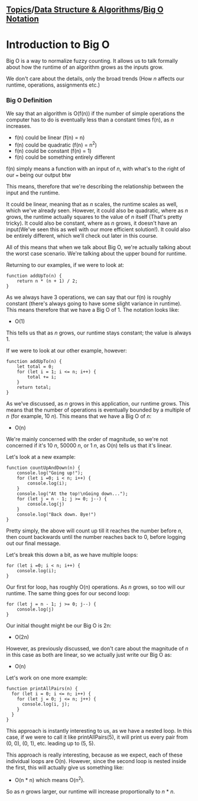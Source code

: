 ## [Topics](../../../topics.md)/[Data Structure & Algorithms](../index.md)/[Big O Notation](./index.md)

# Introduction to Big O

Big O is a way to normalize fuzzy counting. It allows us to talk formally about how the runtime of an algorithm grows as the inputs grow.

We don't care about the details, only the broad trends (How _n_ affects our runtime, operations, assignments etc.)

### Big O Definition

We say that an algorithm is O(f(n)) if the number of simple operations the computer has to do is eventually less than a constant times f(n), as _n_ increases.

- f(n) could be linear (f(n) = n)
- f(n) could be quadratic (f(n) = n<sup>2</sup>)
- f(n) could be constant (f(n) = 1)
- f(n) could be something entirely different

f(n) simply means a function with an input of _n_, with what's to the right of our `=` being our output btw

This means, therefore that we're describing the relationship between the input and the runtime.

It could be linear, meaning that as _n_ scales, the runtime scales as well, which we've already seen. However, it could also be quadratic, where as _n_ grows, the runtime actually squares to the value of _n_ itself (That's pretty tricky). It could also be constant, where as _n_ grows, it doesn't have an input(We've seen this as well with our more efficient solution!). It could also be entirely different, which we'll check out later in this course.

All of this means that when we talk about Big O, we're actually talking about the worst case scenario. We're talking about the upper bound for runtime.

Returning to our examples, if we were to look at:

```
function addUpTo(n) {
    return n * (n + 1) / 2;
}
```

As we always have 3 operations, we can say that our f(n) is roughly constant (there's always going to have some slight variance in runtime). This means therefore that we have a Big O of 1. The notation looks like:

- O(1)

This tells us that as _n_ grows, our runtime stays constant; the value is always 1.

If we were to look at our other example, however:

```
function addUpTo(n) {
    let total = 0;
    for (let i = 1; i <= n; i++) {
        total += i;
    }
    return total;
}
```

As we've discussed, as _n_ grows in this application, our runtime grows. This means that the number of operations is eventually bounded by a multiple of _n_ (for example, 10 _n_). This means that we have a Big O of _n_:

- O(n)

We're mainly concerned with the order of magnitude, so we're not concerned if it's 10 _n_, 50000 _n_, or 1 _n_, as O(n) tells us that it's linear.

Let's look at a new example:

```
function countUpAndDown(n) {
    console.log("Going up!");
    for (let i =0; i < n; i++) {
        console.log(i);
    }
    console.log("At the top!\nGoing down...");
    for (let j = n - 1; j >= 0; j--) {
        console.log(j)
    }
    console.log("Back down. Bye!")
}
```

Pretty simply, the above will count up till it reaches the number before _n_, then count backwards until the number reaches back to 0, before logging out our final message.

Let's break this down a bit, as we have multiple loops:

```
for (let i =0; i < n; i++) {
    console.log(i);
}
```

Our first for loop, has roughly O(n) operations. As _n_ grows, so too will our runtime. The same thing goes for our second loop:

```
for (let j = n - 1; j >= 0; j--) {
    console.log(j)
}
```

Our initial thought might be our Big O is 2n:

- O(2n)

However, as previously discussed, we don't care about the magnitude of _n_ in this case as both are linear, so we actually just write our Big O as:

- O(n)

Let's work on one more example:

```
function printAllPairs(n) {
  for (let i = 0; i <= n; i++) {
    for (let j = 0; j <= n; j++) {
      console.log(i, j);
    }
  }
}
```

This approach is instantly interesting to us, as we have a nested loop. In this case, if we were to call it like printAllPairs(5), it will print us every pair from (0, 0), (0, 1), etc. leading up to (5, 5).

This approach is really interesting, because as we expect, each of these individual loops are O(n). However, since the second loop is nested inside the first, this will actually give us something like:

- O(n \* n) which means O(n<sup>2</sup>).

So as _n_ grows larger, our runtime will increase proportionally to _n_ \* _n_.

